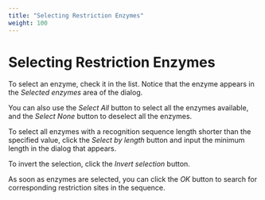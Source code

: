 ```yaml
---
title: "Selecting Restriction Enzymes"
weight: 100
---
```



# Selecting Restriction Enzymes

To select an enzyme, check it in the list. Notice that the enzyme appears in the _Selected enzymes_ area of the dialog.

You can also use the _Select All_ button to select all the enzymes available, and the _Select None_ button to deselect all the enzymes.

To select all enzymes with a recognition sequence length shorter than the specified value, click the _Select by length_ button and input the minimum length in the dialog that appears.

To invert the selection, click the _Invert selection_ button.

As soon as enzymes are selected, you can click the _OK_ button to search for corresponding restriction sites in the sequence.